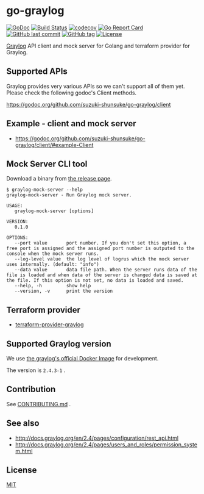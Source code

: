 # go-graylog

[![GoDoc](http://img.shields.io/badge/go-documentation-blue.svg?style=flat-square)](http://godoc.org/github.com/suzuki-shunsuke/go-graylog)
[![Build Status](https://travis-ci.org/suzuki-shunsuke/go-graylog.svg?branch=master)](https://travis-ci.org/suzuki-shunsuke/go-graylog)
[![codecov](https://codecov.io/gh/suzuki-shunsuke/go-graylog/branch/master/graph/badge.svg)](https://codecov.io/gh/suzuki-shunsuke/go-graylog)
[![Go Report Card](https://goreportcard.com/badge/github.com/suzuki-shunsuke/go-graylog)](https://goreportcard.com/report/github.com/suzuki-shunsuke/go-graylog)
[![GitHub last commit](https://img.shields.io/github/last-commit/suzuki-shunsuke/go-graylog.svg)](https://github.com/suzuki-shunsuke/go-graylog)
[![GitHub tag](https://img.shields.io/github/tag/suzuki-shunsuke/go-graylog.svg)](https://github.com/suzuki-shunsuke/go-graylog/releases)
[![License](http://img.shields.io/badge/license-mit-blue.svg?style=flat-square)](https://raw.githubusercontent.com/suzuki-shunsuke/go-graylog/master/LICENSE)

[Graylog](https://www.graylog.org/) API client and mock server for Golang and terraform provider for Graylog.

## Supported APIs

Graylog provides very various APIs so we can't support all of them yet.
Please check the following godoc's Client methods.

https://godoc.org/github.com/suzuki-shunsuke/go-graylog/client

## Example - client and mock server

* https://godoc.org/github.com/suzuki-shunsuke/go-graylog/client/#example-Client

## Mock Server CLI tool

Download a binary from [the release page](https://github.com/suzuki-shunsuke/go-graylog/releases).

```
$ graylog-mock-server --help
graylog-mock-server - Run Graylog mock server.

USAGE:
   graylog-mock-server [options]

VERSION:
   0.1.0

OPTIONS:
   --port value       port number. If you don't set this option, a free port is assigned and the assigned port number is outputed to the console when the mock server runs.
   --log-level value  the log level of logrus which the mock server uses internally. (default: "info")
   --data value       data file path. When the server runs data of the file is loaded and when data of the server is changed data is saved at the file. If this option is not set, no data is loaded and saved.
   --help, -h         show help
   --version, -v      print the version
```

## Terraform provider

* [terraform-provider-graylog](https://github.com/suzuki-shunsuke/go-graylog/tree/master/terraform)

## Supported Graylog version

We use [the graylog's official Docker Image](https://hub.docker.com/r/graylog/graylog/) for development.

The version is `2.4.3-1` .

## Contribution

See [CONTRIBUTING.md](CONTRIBUTING.md) .

## See also

* http://docs.graylog.org/en/2.4/pages/configuration/rest_api.html
* http://docs.graylog.org/en/2.4/pages/users_and_roles/permission_system.html

## License

[MIT](LICENSE)
